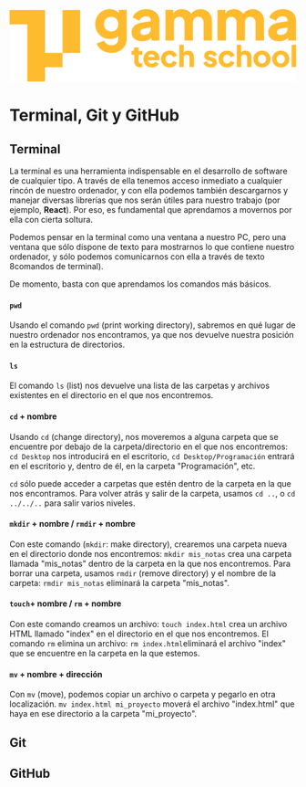 ![logotipo de GammaTech School](../assets/Logo_Yellow.png)

# Terminal, Git y GitHub

## Terminal
La terminal es una herramienta indispensable en el desarrollo de software de cualquier tipo. A través de ella tenemos acceso inmediato a cualquier rincón de nuestro ordenador, y  con ella podemos también descargarnos y manejar diversas librerías que nos serán útiles para nuestro trabajo (por ejemplo, **React**).
Por eso, es fundamental que aprendamos a movernos por ella con cierta soltura.  

Podemos pensar en la terminal como una ventana a nuestro PC, pero una ventana que sólo dispone de texto para mostrarnos lo que contiene nuestro ordenador, y sólo podemos comunicarnos con ella a través de texto 8comandos de terminal).

De momento, basta con que aprendamos los comandos más básicos.

#### `pwd`
Usando el comando `pwd` (print working directory), sabremos en qué lugar de nuestro ordenador nos encontramos, ya que nos devuelve nuestra posición en la estructura de directorios.

#### `ls`
El comando `ls` (list) nos devuelve una lista de las carpetas y archivos existentes en el directorio en el que nos encontremos.

#### `cd` + nombre
Usando `cd` (change directory), nos moveremos a alguna carpeta que se encuentre por debajo de la carpeta/directorio en el que nos encontremos: `cd Desktop` nos introducirá en el escritorio, `cd Desktop/Programación` entrará en el escritorio y, dentro de él, en la carpeta "Programación", etc.

`cd` sólo puede acceder a carpetas que estén dentro de la carpeta en la que nos encontramos. Para volver atrás y salir de la carpeta, usamos `cd ..`, o `cd ../../..` para salir varios niveles.

#### `mkdir` + nombre / `rmdir` + nombre
Con este comando (`mkdir`: make directory), crearemos una carpeta nueva en el directorio donde nos encontremos: `mkdir mis_notas` crea una carpeta llamada "mis_notas" dentro de la carpeta en la que nos encontremos.
Para borrar una carpeta, usamos `rmdir` (remove directory) y el nombre de la carpeta: `rmdir mis_notas` eliminará la carpeta "mis_notas".

#### `touch`+ nombre / `rm` + nombre
Con este comando creamos un archivo: `touch index.html` crea un archivo HTML llamado "index" en el directorio en el que nos encontremos. El comando `rm` elimina un archivo: `rm index.html`eliminará el archivo "index" que se encuentre en la carpeta en la que estemos.

#### `mv` + nombre + dirección
Con `mv` (move), podemos copiar un archivo o carpeta y pegarlo en otra localización. `mv index.html mi_proyecto` moverá el archivo "index.html" que haya en ese directorio a la carpeta "mi_proyecto".

## Git

## GitHub